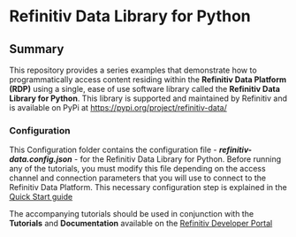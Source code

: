 # Refinitiv Data Library for Python

## Summary  

This repository provides a series examples that demonstrate how to programmatically access content residing within the **Refinitiv Data Platform (RDP)** using a single, ease of use software library called the **Refinitiv Data Library for Python**. This library is supported and maintained by Refinitiv and is available on PyPi at https://pypi.org/project/refinitiv-data/

### **Configuration**

This Configuration folder contains the configuration file - ***refinitiv-data.config.json*** - for the Refinitiv Data Library for Python. Before running any of the tutorials, you must modify this file depending on the access channel and connection parameters that you will use to connect to the Refinitiv Data Platform. This necessary configuration step is explained in the [Quick Start guide](https://developers.refinitiv.com/en/api-catalog/refinitiv-data-platform/refinitiv-data-library-for-python/quick-start)

The accompanying tutorials should be used in conjunction with the **Tutorials** and **Documentation** available on the [Refinitiv Developer Portal](https://developers.refinitiv.com/en/api-catalog/refinitiv-data-platform/refinitiv-data-library-for-python)
